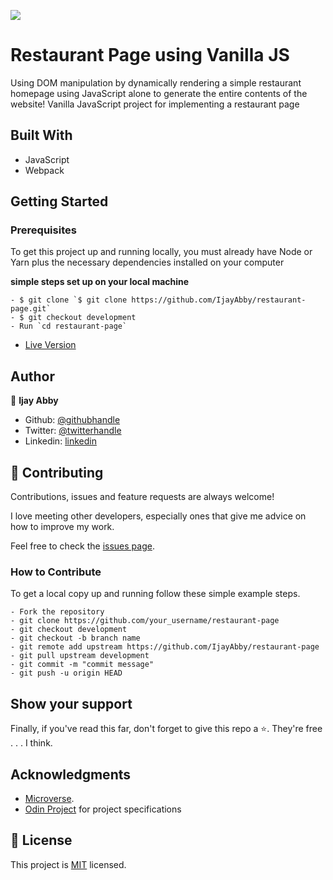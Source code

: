 ![](https://img.shields.io/badge/Microverse-blueviolet) 

# Restaurant Page using Vanilla JS
Using DOM manipulation by dynamically rendering a simple restaurant homepage using JavaScript alone to generate the entire contents of the website!
Vanilla JavaScript project for implementing a restaurant page 

## Built With

- JavaScript
- Webpack

## Getting Started

### Prerequisites

To get this project up and running locally, you must already have Node or Yarn plus the necessary dependencies installed on your computer

**simple steps set up on your local machine**

```
- $ git clone `$ git clone https://github.com/IjayAbby/restaurant-page.git`
- $ git checkout development
- Run `cd restaurant-page`
```

- [Live Version]()

<!-- ### Run Tests -->

## Author

👤 **Ijay Abby**

- Github: [@githubhandle](https://github.com/IjayAbby)
- Twitter: [@twitterhandle](https://twitter.com/Ijay_js)
- Linkedin: [linkedin](https://www.linkedin.com/in/ijayabby4/)

## 🤝 Contributing

Contributions, issues and feature requests are always welcome!

I love meeting other developers, especially ones that give me advice on how to improve my work.

Feel free to check the [issues page](https://github.com/IjayAbby/restaurant-page/issues).

### How to Contribute

To get a local copy up and running follow these simple example steps.

```
- Fork the repository
- git clone https://github.com/your_username/restaurant-page
- git checkout development
- git checkout -b branch name
- git remote add upstream https://github.com/IjayAbby/restaurant-page
- git pull upstream development
- git commit -m "commit message"
- git push -u origin HEAD
```

## Show your support

Finally, if you've read this far, don't forget to give this repo a ⭐️. They're free . . . I think.

## Acknowledgments

- [Microverse](https://microverse.org).
- [Odin Project](https://www.theodinproject.com/paths/full-stack-javascript/courses/javascript/lessons/restaurant-page) for project specifications

## 📝 License

This project is [MIT](https://github.com/IjayAbby/restaurant-page/blob/main/LICENSE) licensed.
